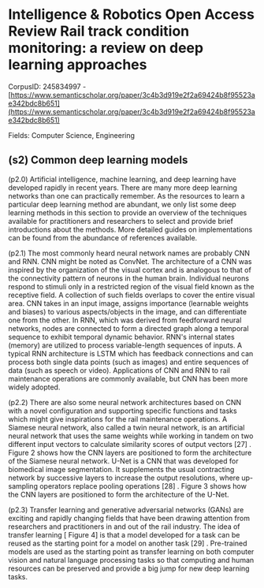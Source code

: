 # Intelligence & Robotics Open Access Review Rail track condition monitoring: a review on deep learning approaches

CorpusID: 245834997 - [https://www.semanticscholar.org/paper/3c4b3d919e2f2a69424b8f95523ae342bdc8b651](https://www.semanticscholar.org/paper/3c4b3d919e2f2a69424b8f95523ae342bdc8b651)

Fields: Computer Science, Engineering

## (s2) Common deep learning models
(p2.0) Artificial intelligence, machine learning, and deep learning have developed rapidly in recent years. There are many more deep learning networks than one can practically remember. As the resources to learn a particular deep learning method are abundant, we only list some deep learning methods in this section to provide an overview of the techniques available for practitioners and researchers to select and provide brief introductions about the methods. More detailed guides on implementations can be found from the abundance of references available.

(p2.1) The most commonly heard neural network names are probably CNN and RNN. CNN might be noted as ConvNet. The architecture of a CNN was inspired by the organization of the visual cortex and is analogous to that of the connectivity pattern of neurons in the human brain. Individual neurons respond to stimuli only in a restricted region of the visual field known as the receptive field. A collection of such fields overlaps to cover the entire visual area. CNN takes in an input image, assigns importance (learnable weights and biases) to various aspects/objects in the image, and can differentiate one from the other. In RNN, which was derived from feedforward neural networks, nodes are connected to form a directed graph along a temporal sequence to exhibit temporal dynamic behavior. RNN's internal states (memory) are utilized to process variable-length sequences of inputs. A typical RNN architecture is LSTM which has feedback connections and can process both single data points (such as images) and entire sequences of data (such as speech or video). Applications of CNN and RNN to rail maintenance operations are commonly available, but CNN has been more widely adopted.

(p2.2) There are also some neural network architectures based on CNN with a novel configuration and supporting specific functions and tasks which might give inspirations for the rail maintenance operations. A Siamese neural network, also called a twin neural network, is an artificial neural network that uses the same weights while working in tandem on two different input vectors to calculate similarity scores of output vectors [27] . Figure 2 shows how the CNN layers are positioned to form the architecture of the Siamese neural network. U-Net is a CNN that was developed for biomedical image segmentation. It supplements the usual contracting network by successive layers to increase the output resolutions, where up-sampling operators replace pooling operations [28] . Figure 3 shows how the CNN layers are positioned to form the architecture of the U-Net.

(p2.3) Transfer learning and generative adversarial networks (GANs) are exciting and rapidly changing fields that have been drawing attention from researchers and practitioners in and out of the rail industry. The idea of transfer learning [ Figure 4] is that a model developed for a task can be reused as the starting point for a model on another task [29] . Pre-trained models are used as the starting point as transfer learning on both computer vision and natural language processing tasks so that computing and human resources can be preserved and provide a big jump for new deep learning tasks.
